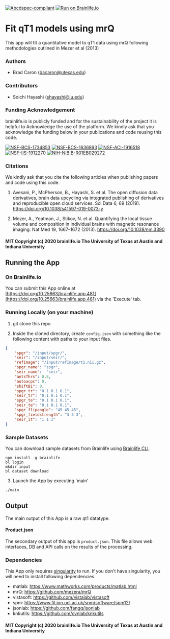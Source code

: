 [![Abcdspec-compliant](https://img.shields.io/badge/ABCD_Spec-v1.1-green.svg)](https://github.com/brain-life/abcd-spec)
[![Run on Brainlife.io](https://img.shields.io/badge/Brainlife-brainlife.app.481-blue.svg)](https://doi.org/10.25663/brainlife.app.481)

# Fit qT1 models using mrQ

This app will fit a quantitative model to qT1 data using mrQ following methodologies outlined in Mezer et al (2013)

### Authors

- Brad Caron (bacaron@utexas.edu)

### Contributors

- Soichi Hayashi (shayashi@iu.edu)

### Funding Acknowledgement

brainlife.io is publicly funded and for the sustainability of the project it is helpful to Acknowledge the use of the platform. We kindly ask that you acknowledge the funding below in your publications and code reusing this code.

[![NSF-BCS-1734853](https://img.shields.io/badge/NSF_BCS-1734853-blue.svg)](https://nsf.gov/awardsearch/showAward?AWD_ID=1734853)
[![NSF-BCS-1636893](https://img.shields.io/badge/NSF_BCS-1636893-blue.svg)](https://nsf.gov/awardsearch/showAward?AWD_ID=1636893)
[![NSF-ACI-1916518](https://img.shields.io/badge/NSF_ACI-1916518-blue.svg)](https://nsf.gov/awardsearch/showAward?AWD_ID=1916518)
[![NSF-IIS-1912270](https://img.shields.io/badge/NSF_IIS-1912270-blue.svg)](https://nsf.gov/awardsearch/showAward?AWD_ID=1912270)
[![NIH-NIBIB-R01EB029272](https://img.shields.io/badge/NIH_NIBIB-R01EB029272-green.svg)](https://grantome.com/grant/NIH/R01-EB029272-01)

### Citations

We kindly ask that you cite the following articles when publishing papers and code using this code.

1. Avesani, P., McPherson, B., Hayashi, S. et al. The open diffusion data derivatives, brain data upcycling via integrated publishing of derivatives and reproducible open cloud services. Sci Data 6, 69 (2019). https://doi.org/10.1038/s41597-019-0073-y

2. Mezer, A., Yeatman, J., Stikov, N. et al. Quantifying the local tissue volume and composition in individual brains with magnetic resonance imaging. Nat Med 19, 1667–1672 (2013). https://doi.org/10.1038/nm.3390

#### MIT Copyright (c) 2020 brainlife.io The University of Texas at Austin and Indiana University

## Running the App

### On Brainlife.io

You can submit this App online at [https://doi.org/10.25663/brainlife.app.481](https://doi.org/10.25663/brainlife.app.481) via the 'Execute' tab.

### Running Locally (on your machine)

1. git clone this repo

2. Inside the cloned directory, create `config.json` with something like the following content with paths to your input files.

```json
{
    "spgr": "/input/spgr/",
    "seir": "/input/seir/",
    "refImage": "/input/refImage/t1.nii.gz",
    "spgr_name": "spgr",
    "seir_name":  "seir",
    "antsThrs": 0.8,
    "autoacpc": 0,
    "shiftB1": 0,
    "spgr_tr": "0.1 0.1 0.1",
    "seir_tr": "0.1 0.1 0.1",
    "spgr_te": "0.1 0.1 0.1",
    "seir_te": "0.1 0.1 0.1",
    "spgr_flipangle": "45 45 45",
    "spgr_fieldstrength": "3 3 3",
    "seir_it": "1 1 1"
}
```

### Sample Datasets

You can download sample datasets from Brainlife using [Brainlife CLI](https://github.com/brain-life/cli).

```
npm install -g brainlife
bl login
mkdir input
bl dataset download
```

3. Launch the App by executing 'main'

```bash
./main
```

## Output

The main output of this App is a raw qt1 datatype.

#### Product.json

The secondary output of this app is `product.json`. This file allows web interfaces, DB and API calls on the results of the processing.

### Dependencies

This App only requires [singularity](https://www.sylabs.io/singularity/) to run. If you don't have singularity, you will need to install following dependencies.   

- matlab: https://www.mathworks.com/products/matlab.html
- mrQ: https://github.com/mezera/mrQ
- vistasoft: https://github.com/vistalab/vistasoft
- spm: https://www.fil.ion.ucl.ac.uk/spm/software/spm12/
- jsonlab: https://github.com/fangq/jsonlab
- knkutils: https://github.com/cvnlab/knkutils

#### MIT Copyright (c) 2020 brainlife.io The University of Texas at Austin and Indiana University
